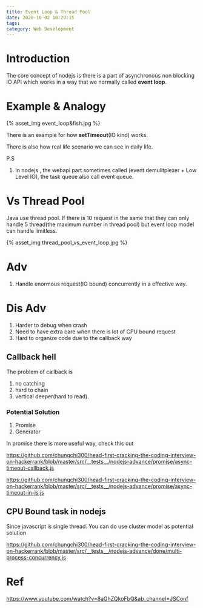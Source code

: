 ```yaml
---
title: Event Loop & Thread Pool
date: 2020-10-02 10:20:15
tags:
category: Web Development
---
```


# Introduction

The core concept of nodejs is there is a part of asynchronous non blocking IO API which works in a way that we normally called **event loop**.

# Example & Analogy

{% asset_img event_loop&fish.jpg %}

There is an example for how **setTimeout**(IO kind) works.

There is also how real life scenario we can see in daily life.

P.S

1. In nodejs , the webapi part sometimes called (event demulitplexer + Low Level IO), the task queue also call event queue.

# Vs Thread Pool

Java use thread pool. If there is 10 request in the same that they can only handle 5 thread(the maximum number in thread pool) but event loop model can handle limitless.

{% asset_img thread_pool_vs_event_loop.jpg %}

# Adv

1. Handle enormous request(IO bound) concurrently in a effective way.

# Dis Adv

1. Harder to debug when crash
2. Need to have extra care when there is lot of CPU bound request
3. Hard to organize code due to the callback way

## Callback hell

The problem of callback is

1. no catching
2. hard to chain
3. vertical deeper(hard to read).

### Potential Solution

1. Promise
2. Generator

In promise there is more useful way, check this out

https://github.com/chungchi300/head-first-cracking-the-coding-interview-on-hackerrank/blob/master/src/__tests__/nodejs-advance/promise/async-timeout-callback.js

https://github.com/chungchi300/head-first-cracking-the-coding-interview-on-hackerrank/blob/master/src/__tests__/nodejs-advance/promise/async-timeout-in-js.js

## CPU Bound task in nodejs

Since javascript is single thread. You can do use cluster model as potential solution

https://github.com/chungchi300/head-first-cracking-the-coding-interview-on-hackerrank/blob/master/src/__tests__/nodejs-advance/done/multi-process-concurrency.js

# Ref

https://www.youtube.com/watch?v=8aGhZQkoFbQ&ab_channel=JSConf
